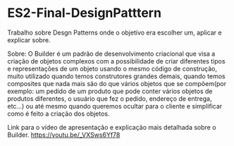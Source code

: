 # ES2-Final-DesignPatttern
Trabalho sobre Desgn Patterns onde o objetivo era escolher um, aplicar e explicar sobre.

Sobre: O Builder é um padrão de desenvolvimento criacional que visa a criação de objetos complexos com a possibilidade de criar
diferentes tipos e representações de um objeto usando o mesmo código de construção, muito utilizado quando temos construtores grandes demais, quando temos composites
que nada mais são do que vários objetos que se compõem(por exemplo: um pedido de um produto que pode conter vários objetos de produtos diferentes, o usuário que fez o 
pedido, endereço de entrega, etc...) ou até mesmo quando queremos ocultar para o cliente e simplificar como é feito a criação dos objetos.

Link para o vídeo de apresentação e explicação mais detalhada sobre o Builder.
https://youtu.be/_VXSws6Yf78
